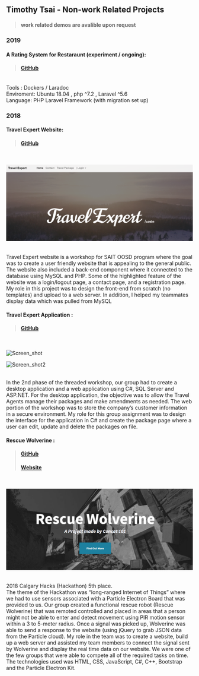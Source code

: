 ##  Timothy Tsai  - Non-work Related Projects 
> #### work related demos are avalible upon request

###    2019    

#### A Rating System for Restaraunt (experiment / ongoing): 	
> #### [GitHub](https://github.com/timothy0217/rating_system)
<br>
Tools : Dockers / Laradoc
<br>
Enviroment: Ubuntu 18.04 , php ^7.2 , Laravel ^5.6
<br>
Language: PHP Laravel Framework (with migration set up)
<br>


###   2018    

#### Travel Expert Website: 	
> #### [GitHub](https://github.com/timothy0217/Travel_Expert_Website)
<br>

![Screen_shot](https://github.com/timothy0217/Travel_Expert_Website/blob/master/screen_shot3.PNG)


<br>
Travel Expert website is a workshop for SAIT OOSD program where the goal was to create a user friendly website that is appealing to the general public. The website also included a back-end component where it connected to the database using MySQL and PHP. Some of the highlighted feature of the website was a login/logout page, a contact page, and a registration page. My role in this project was to design the front-end from scratch (no templates) and upload to a web server. In addition, I helped my teammates display data which was pulled from MySQL
<br>

#### Travel Expert Application : 	
> ####  [GitHub](https://github.com/timothy0217/Travel_Expert_Application)
<br>

![Screen_shot](https://github.com/timothy0217/Travel_Expert_Application/blob/master/screen_shot1.PNG)

![Screen_shot2](https://github.com/timothy0217/Travel_Expert_Application/blob/master/screen_shot2.PNG)

<br>
In the 2nd phase of the threaded workshop, our group had to create a desktop application and a web application using C#, SQL Server and ASP.NET. For the desktop application, the objective was to allow the Travel Agents manage their packages and make amendments as needed. The web portion of the workshop was to store the company’s customer information in a secure environment. My role for this group assignment was to design the interface for the application in C# and create the package page where a user can edit, update and delete the packages on file.
<br>

#### Rescue Wolverine :
> ####  [GitHub](https://github.com/timothy0217/Hackathon2018)
> ####  [Website](http://concat101.tech/)
<br>

![Screen_shot](https://github.com/timothy0217/Hackathon2018/blob/master/Screen_shot1.PNG)

<br>
2018 Calgary Hacks (Hackathon) 5th place.<br>
The theme of the Hackathon was “long-ranged Internet of Things” where we had to use sensors associated with a Particle Electron Board that was provided to us. Our group created a functional rescue robot (Rescue Wolverine) that was remoted controlled and placed in areas that a person might not be able to enter and detect movement using PIR motion sensor within a 3 to 5-meter radius. Once a signal was picked up, Wolverine was able to send a response to the website (using jQuery to grab JSON data from the Particle cloud). My role in the team was to create a website, build up a web server and assisted my team members to connect the signal sent by Wolverine and display the real time data on our website. We were one of the few groups that were able to compete all of the required tasks on time. The technologies used was HTML, CSS, JavaScript, C#, C++, Bootstrap and the Particle Electron Kit.
<br>


